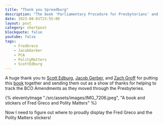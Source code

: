 ```yaml
---
title: "Thank you Spreadburg"
description: "The book 'Parliamentary Procedure for Presbyterians' and some cool stickers arrived in mailbox today."
date: 2023-08-01T23:55:00
layout: post
category: shortpost
blockquote: false
youtube: false
tags:
    - FredGreco
    - JacobGerber
    - PCA
    - PolityMatters
    - ScottEdburg
---
```


A huge thank you to [Scott Edburg](https://twitter.com/SEdburg), [Jacob Gerber](https://twitter.com/jacobgerber), and [Zach Groff](https://twitter.com/ZGroff) for putting this [book](/blog/jacob-gerbers-new-resource-for-presbyters/) together and sending them out as a show of thanks for helping to track the BCO Amendments as they moved through the Presbyteries.

{% eleventyImage "./src/assets/images/IMG_7206.jpeg", "A book and stickers of Fred Greco and Polity Matters" %}

Now I need to figure out where to proudly display the Fred Greco and the Polity Matters stickers!
